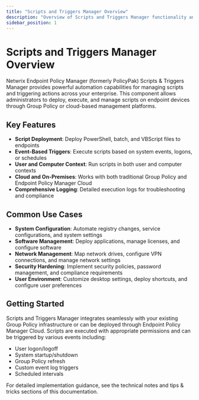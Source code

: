 ```yaml
---
title: "Scripts and Triggers Manager Overview"
description: "Overview of Scripts and Triggers Manager functionality and capabilities"
sidebar_position: 1
---
```


# Scripts and Triggers Manager Overview

Netwrix Endpoint Policy Manager (formerly PolicyPak) Scripts & Triggers Manager provides powerful automation capabilities for managing scripts and triggering actions across your enterprise. This component allows administrators to deploy, execute, and manage scripts on endpoint devices through Group Policy or cloud-based management platforms.

## Key Features

- **Script Deployment**: Deploy PowerShell, batch, and VBScript files to endpoints
- **Event-Based Triggers**: Execute scripts based on system events, logons, or schedules  
- **User and Computer Context**: Run scripts in both user and computer contexts
- **Cloud and On-Premises**: Works with both traditional Group Policy and Endpoint Policy Manager Cloud
- **Comprehensive Logging**: Detailed execution logs for troubleshooting and compliance

## Common Use Cases

- **System Configuration**: Automate registry changes, service configurations, and system settings
- **Software Management**: Deploy applications, manage licenses, and configure software
- **Network Management**: Map network drives, configure VPN connections, and manage network settings
- **Security Hardening**: Implement security policies, password management, and compliance requirements
- **User Environment**: Customize desktop settings, deploy shortcuts, and configure user preferences

## Getting Started

Scripts and Triggers Manager integrates seamlessly with your existing Group Policy infrastructure or can be deployed through Endpoint Policy Manager Cloud. Scripts are executed with appropriate permissions and can be triggered by various events including:

- User logon/logoff
- System startup/shutdown  
- Group Policy refresh
- Custom event log triggers
- Scheduled intervals

For detailed implementation guidance, see the technical notes and tips & tricks sections of this documentation.
